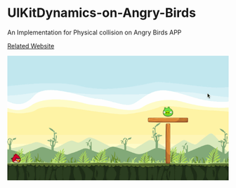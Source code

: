 # UIKitDynamics-on-Angry-Birds
An Implementation for Physical collision on Angry Birds APP

[Related Website][Reference]

![image][DEMO]


[DEMO]:https://github.com/JohnnyMilk/UIKitDynamics-on-Angry-Birds/blob/master/Angry%20Birds.gif
[Reference]:https://medium.com/the-furnace/angry-birds-%E7%9A%84%E7%89%A9%E7%90%86%E7%A2%B0%E6%92%9E%E6%95%88%E6%9E%9C-edab45b873c
